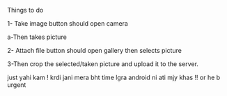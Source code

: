 Things to do 

1- Take image button should open camera 
  
  a-Then takes picture 

2- Attach file button should open gallery then selects picture 

3-Then crop the selected/taken picture and upload it to the server. 

just yahi kam ! krdi jani mera bht time lgra android ni ati mjy khas !! or he b urgent
